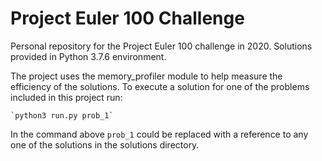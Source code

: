 # Project Euler 100 Challenge

Personal repository for the Project Euler 100 challenge in 2020.
Solutions provided in Python 3.7.6 environment.

The project uses the memory_profiler module to help measure the
efficiency of the solutions. To execute a solution for one of the
problems included in this project run:

    `python3 run.py prob_1`

In the command above `prob_1` could be replaced with a reference to
any one of the solutions in the solutions directory.

